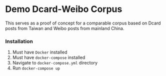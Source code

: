 # Demo Dcard-Weibo Corpus

This serves as a proof of concept for a comparable corpus based on Dcard posts from Taiwan and Weibo posts
from mainland China.

### Installation
1. Must have `Docker` installed
2. Must have `docker-compose` installed
3. Navigate to `docker-compose.yml` directory
4. Run `docker-compose up`